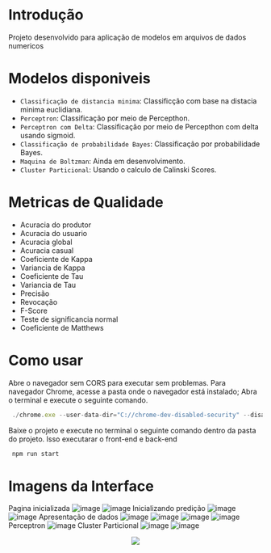 # Introdução
Projeto desenvolvido para aplicação de modelos em arquivos de dados numericos

# Modelos disponiveis

- `Classificação de distancia minima`: Classificção com base na distacia minima euclidiana.
- `Perceptron`: Classificação por meio de Percepthon.
- `Perceptron com Delta`: Classificação por meio de Percepthon com delta usando sigmoid.
- `Classificação de probabilidade Bayes`: Classificação por probabilidade Bayes.
- `Maquina de Boltzman`: Ainda em desenvolvimento.
- `Cluster Particional`: Usando o calculo de Calinski Scores.
  
# Metricas de Qualidade

- Acuracia do produtor
- Acuracia do usuario
- Acuracia global
- Acuracia casual
- Coeficiente de Kappa
- Variancia de Kappa
- Coeficiente de Tau
- Variancia de Tau
- Precisão
- Revocação
- F-Score
- Teste de significancia normal
- Coeficiente de Matthews

# Como usar
Abre o navegador sem CORS para executar sem problemas.
Para navegador Chrome, acesse a pasta onde o navegador está instalado; Abra o terminal e execute o seguinte comando.
```typescript
 ./chrome.exe --user-data-dir="C://chrome-dev-disabled-security" --disable-web-security --disable-site-isolation-trials

```
Baixe o projeto e execute no terminal o seguinte comando dentro da pasta do projeto. Isso executarar o front-end e back-end
```typescript
 npm run start
```
# Imagens da Interface
Pagina inicializada
![image](https://github.com/user-attachments/assets/dcccc409-2746-4413-a7f3-c0cadbe2185a)
![image](https://github.com/user-attachments/assets/4f468ebd-aec9-47d3-9544-f56d6a61116f)
Inicializando predição
![image](https://github.com/user-attachments/assets/983745e6-4b54-49c6-84ef-b31a0e906f4c)
![image](https://github.com/user-attachments/assets/d3aa4d57-3d0f-4d33-88ee-6873b622b033)
Apresentação de dados
![image](https://github.com/user-attachments/assets/5e011053-2586-4ebc-95e9-35323ea7506c)
![image](https://github.com/user-attachments/assets/9871b320-4974-4c57-a3ee-ddb6e1c86cb5)
![image](https://github.com/user-attachments/assets/46adeee5-1a86-4180-b29f-bcab274b9cd3)
![image](https://github.com/user-attachments/assets/a089f691-9ed2-4f59-a033-4bb015362b7f)
Perceptron
![image](https://github.com/user-attachments/assets/46637f4d-d556-4765-bc9d-1e5fa33303b8)
Cluster Particional
![image](https://github.com/user-attachments/assets/b0b923f3-edb5-4d11-bf14-6f12d45576a2)
![image](https://github.com/user-attachments/assets/68affb07-cb4e-47ad-9286-5da22518b82c)




<p align="center">
<img loading="lazy" src="http://img.shields.io/static/v1?label=STATUS&message=EM%20DESENVOLVIMENTO&color=GREEN&style=for-the-badge"/>
</p>
